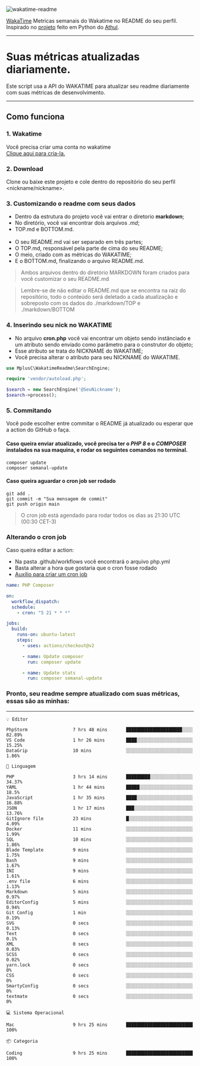 ![wakatime-readme](https://socialify.git.ci/bymatheus/wakatime-readme/image?description=1&descriptionEditable=M%C3%A9tricas%20semanais%20do%20Wakatime%20no%20seu%20README%20de%20perfil.&font=KoHo&forks=1&language=1&owner=1&pattern=Signal&stargazers=1&theme=Dark)

[WakaTime](https://wakatime.com) Metricas semanais do Wakatime no README do seu perfil. <br>
Inspirado no [projeto](https://github.com/athul/waka-readme) feito em Python do [Athul](https://github.com/athul).
___

# Suas métricas atualizadas diariamente.
Este script usa a API do WAKATIME para atualizar seu readme diariamente com suas métricas de desenvolvimento.

___

## Como funciona

### 1. Wakatime
Você precisa criar uma conta no wakatime <br>
[Clique aqui para cria-la.](https://wakatime.com) 

### 2. Download
Clone ou baixe este projeto e cole dentro do repositório do seu perfil <nickname/nickname>.

### 3. Customizando o readme com seus dados
- Dentro da estrutura do projeto você vai entrar o diretorio **markdown**;  
- No diretório, você vai encontrar dois arquivos *.md*;
- TOP.md e BOTTOM.md.
<br><br>
- O seu README.md vai ser separado em três partes; 
- O TOP.md, responsável pela parte de cima do seu README;
- O meio, criado com as métricas do WAKATIME;
- E o BOTTOM.md, finalizando o arquivo README.md.<br>

> Ambos arquivos dentro do diretório MARKDOWN foram criados para você customizar o seu README.md

> Lembre-se de não editar o README.md que se encontra na raiz do repositório, todo o conteúdo será deletado a cada atualização e sobreposto com os dados do ./markdown/TOP e ./markdown/BOTTOM

### 4. Inserindo seu nick no WAKATIME
- No arquivo **cron.php** você vai encontrar um objeto sendo instânciado e um atributo sendo enviado como parâmetro para o construtor do objeto;
- Esse atributo se trata do NICKNAME do WAKATIME;
- Você precisa alterar o atributo para seu NICKNAME do WAKATIME.

```php
use MplusC\WakatimeReadme\SearchEngine;

require 'vendor/autoload.php';

$search = new SearchEngine('@SeuNickname');
$search->process();
```

### 5. Commitando
Você pode escolher entre commitar o README já atualizado ou esperar que a action do GitHub o faça. <br>

#### Caso queira enviar atualizado, você precisa ter o *PHP 8* e o *COMPOSER* instalados na sua maquina, e rodar os seguintes comandos no terminal.
```composer
composer update
composer semanal-update 
```

#### Caso queira aguardar o cron job ser rodado 
```git 
git add .
git commit -m "Sua mensagem de commit"
git push origin main
```

>O cron job está agendado para rodar todos os dias as 21:30 UTC (00:30 CET-3) 

### Alterando o cron job
Caso queira editar a action:

- Na pasta .github/workflows você encontrará o arquivo php.yml
- Basta alterar a hora que gostaria que o cron fosse rodado
- [Auxilio para criar um cron job](https://crontab.guru)

```yml
name: PHP Composer

on:
  workflow_dispatch:
  schedule:
    - cron: "5 21 * * *"

jobs:
  build:
    runs-on: ubuntu-latest
    steps:
      - uses: actions/checkout@v2

      - name: Update composer
        run: composer update

      - name: Update stats
        run: composer semanal-update
```

### Pronto, seu readme sempre atualizado com suas métricas, essas são as minhas:

___
```text
💡 Editor

PhpStorm                 7 hrs 48 mins       █████████████████████░░░░     82.89%
VS Code                  1 hr 26 mins        ████░░░░░░░░░░░░░░░░░░░░░     15.25%
DataGrip                 10 mins             ░░░░░░░░░░░░░░░░░░░░░░░░░      1.86%
```
```text
💬 Linguagem

PHP                      3 hrs 14 mins       █████████░░░░░░░░░░░░░░░░     34.37%
YAML                     1 hr 44 mins        █████░░░░░░░░░░░░░░░░░░░░      18.5%
JavaScript               1 hr 35 mins        ████░░░░░░░░░░░░░░░░░░░░░     16.88%
JSON                     1 hr 17 mins        ███░░░░░░░░░░░░░░░░░░░░░░     13.76%
GitIgnore file           23 mins             █░░░░░░░░░░░░░░░░░░░░░░░░      4.09%
Docker                   11 mins             ░░░░░░░░░░░░░░░░░░░░░░░░░      1.99%
SQL                      10 mins             ░░░░░░░░░░░░░░░░░░░░░░░░░      1.86%
Blade Template           9 mins              ░░░░░░░░░░░░░░░░░░░░░░░░░      1.75%
Bash                     9 mins              ░░░░░░░░░░░░░░░░░░░░░░░░░      1.67%
INI                      9 mins              ░░░░░░░░░░░░░░░░░░░░░░░░░      1.61%
.env file                6 mins              ░░░░░░░░░░░░░░░░░░░░░░░░░      1.13%
Markdown                 5 mins              ░░░░░░░░░░░░░░░░░░░░░░░░░      0.97%
EditorConfig             5 mins              ░░░░░░░░░░░░░░░░░░░░░░░░░      0.94%
Git Config               1 min               ░░░░░░░░░░░░░░░░░░░░░░░░░      0.19%
SVG                      0 secs              ░░░░░░░░░░░░░░░░░░░░░░░░░      0.13%
Text                     0 secs              ░░░░░░░░░░░░░░░░░░░░░░░░░       0.1%
XML                      0 secs              ░░░░░░░░░░░░░░░░░░░░░░░░░      0.03%
SCSS                     0 secs              ░░░░░░░░░░░░░░░░░░░░░░░░░      0.02%
yarn.lock                0 secs              ░░░░░░░░░░░░░░░░░░░░░░░░░         0%
CSS                      0 secs              ░░░░░░░░░░░░░░░░░░░░░░░░░         0%
SmartyConfig             0 secs              ░░░░░░░░░░░░░░░░░░░░░░░░░         0%
textmate                 0 secs              ░░░░░░░░░░░░░░░░░░░░░░░░░         0%
```
```text
💻 Sistema Operacional

Mac                      9 hrs 25 mins       █████████████████████████       100%
```
```text
📦 Categoria

Coding                   9 hrs 25 mins       █████████████████████████       100%
```
